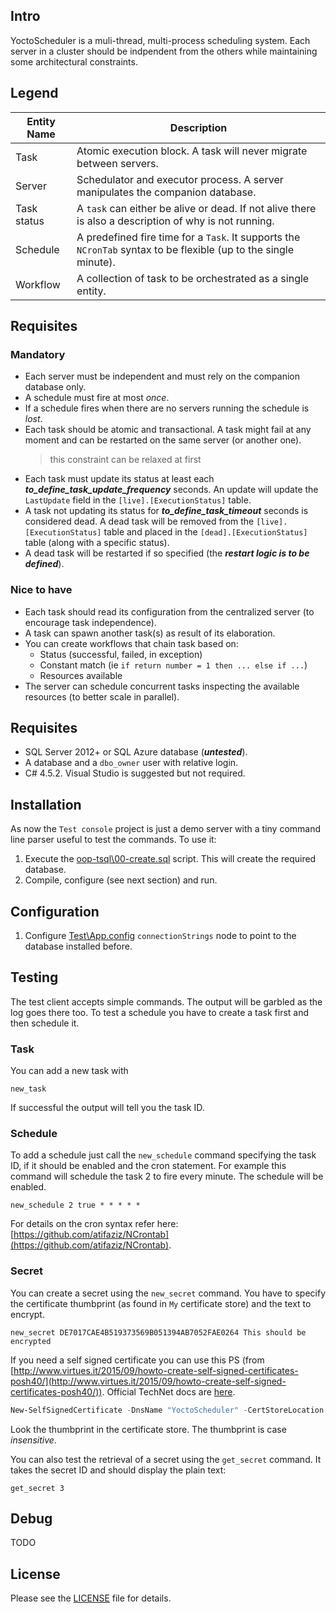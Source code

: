 ## Intro
YoctoScheduler is a muli-thread, multi-process scheduling system. Each server in  a cluster should be indpendent from the others while maintaining some architectural constraints.

## Legend

Entity Name | Description
------------|---------|
Task | Atomic execution block. A task will never migrate between servers. |
Server | Schedulator and executor process. A server manipulates the companion database.
Task status | A ```task``` can either be alive or dead. If not alive there is also a description of why is not running.
Schedule | A predefined fire time for a ```Task```. It supports the ```NCronTab``` syntax to be flexible (up to the single minute).
Workflow | A collection of task to be orchestrated as a single entity.

## Requisites

### Mandatory
* Each server must be independent and must rely on the companion database only.
* A schedule must fire at most *once*.
* If a schedule fires when there are no servers running the schedule is *lost*.
* Each task should be atomic and transactional. A task might fail at any moment and can be restarted on the same server (or another one).
  > this constraint can be relaxed at first
* Each task must update its status at least each ***to_define_task_update_frequency*** seconds. An update will update the ```LastUpdate``` field in the ```[live].[ExecutionStatus]``` table.
* A task not updating its status for ***to_define_task_timeout*** seconds is considered dead. A dead task will be removed from the ```[live].[ExecutionStatus]``` table and placed in the ```[dead].[ExecutionStatus]``` table (along with a specific status).
* A dead task will be restarted if so specified (the ***restart logic is to be defined***).

### Nice to have
* Each task should read its configuration from the centralized server (to encourage task independence).
* A task can spawn another task(s) as result of its elaboration.
* You can create workflows that chain task based on:
  * Status (successful, failed, in exception)
  * Constant match (ie ```if return number = 1 then ... else if ...```)
  * Resources available
* The server can schedule concurrent tasks inspecting the available resources (to better scale in parallel).

## Requisites

* SQL Server 2012+ or SQL Azure database (***untested***).
* A database and a ```dbo_owner``` user with relative login.
* C# 4.5.2. Visual Studio is suggested but not required.

## Installation
As now the ```Test console``` project is just a demo server with a tiny command line parser useful to test the commands. To use it:

1. Execute the [oop-tsql\00-create.sql](oop-tsql\00-create.sql) script. This will create the required database.
2. Compile, configure (see next section) and run.

## Configuration

1. Configure [Test\App.config](Test\App.config) ```connectionStrings``` node to point to the database installed before.

## Testing

The test client accepts simple commands. The output will be garbled as the log goes there too. To test a schedule you have to create a task first and then schedule it.

### Task
You can add a new task with

```
new_task
```

If successful the output will tell you the task ID.

### Schedule

To add a schedule just call the ```new_schedule``` command specifying the task ID, if it should be enabled and the cron statement. For example this command will schedule the task 2 to fire every minute. The schedule will be enabled.

```
new_schedule 2 true * * * * *
```
For details on the cron syntax refer here: [https://github.com/atifaziz/NCrontab](https://github.com/atifaziz/NCrontab).

### Secret

You can create a secret using the ```new_secret``` command. You have to specify the certificate thumbprint (as found in ```My``` certificate store) and the text to encrypt.

```
new_secret DE7017CAE4B519373569B051394AB7052FAE0264 This should be encrypted
```

If you need a self signed certificate you can use this PS (from [http://www.virtues.it/2015/09/howto-create-self-signed-certificates-posh40/](http://www.virtues.it/2015/09/howto-create-self-signed-certificates-posh40/)). Official TechNet docs are [here](https://technet.microsoft.com/library/hh848633).

```ps1
New-SelfSignedCertificate -DnsName "YoctoScheduler" -CertStoreLocation Cert:\CurrentUser\My
```
Look the thumbprint in the certificate store. The thumbprint is case *insensitive*.


You can also test the retrieval of a secret using the ```get_secret``` command. It takes the secret ID and should display the plain text:

```
get_secret 3
```

## Debug

TODO

## License
Please see the [LICENSE](LICENSE) file for details.
